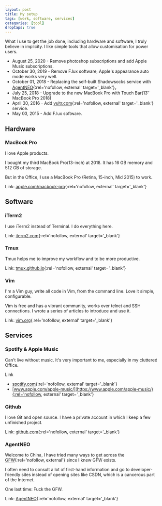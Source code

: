 ```yaml
---
layout: post
title: My setup
tags: [work, software, services]
categories: [tool]
dropCaps: true
---
```


What I use to get the job done, including hardware and software, I truly 
believe in implicity. I like simple tools that allow customisation for power 
users.

<!--more-->

- August 25, 2020 - Remove photoshop subscriptions and add Apple Music 
subscriptions.
- October 30, 2019 - Remove F.lux software, Apple's appearance auto mode works 
very well.
- October 01, 2018 - Replacing the self-built Shadowsocks service with [AgentNEO](https://agneo.co/?rc=9g4xa1hs){:rel='nofollow, external' target='_blank'}。
- July 25, 2018 - Upgrade to the new MacBook Pro with Touch 
Bar(13″ MacBook Pro 2018)
- April 30, 2016 - Add [vultr.com](//www.vultr.com/?ref=6916719){:rel='nofollow, external' target='_blank'} service.
- May 03, 2015 - Add F.lux software.

## Hardware

### MacBook Pro

I love Apple products.

I bought my third MacBook Pro(13-inch) at 2018. It has 16 GB memory and 512 GB of 
storage.

But in the Office, I use a MacBook Pro (Retina, 15-inch, Mid 2015) to work.

Link: [apple.com/macbook-pro](//www.apple.com/macbook-pro/){:rel='nofollow, external' target='_blank'}

## Software

### iTerm2

I use iTerm2 instead of Terminal. I do everything here.

Link: [iterm2.com](//iterm2.com){:rel='nofollow, external' target='_blank'}

### Tmux

Tmux helps me to improve my workflow and to be more productive.

Link: [tmux.github.io](//tmux.github.io){:rel='nofollow, external' target='_blank'}

### Vim

I'm a Vim guy, write all code in Vim, from the command line. Love it simple, 
configurable.

Vim is free and has a vibrant community, works over telnet and SSH connections.
I wrote a series of articles to introduce and use it.

Link: [vim.org](//vim.org){:rel='nofollow, external' target='_blank'}

## Services

### Spotify & Apple Music

Can't live without music. It's very important to me, especially in my cluttered 
Office.

Link

- [spotify.com](//spotify.com){:rel='nofollow, external' target='_blank'}
- [www.apple.com/apple-music/](https://www.apple.com/apple-music/){:rel='nofollow, external' target='_blank'}

### Github

I love Git and open source. I have a private account in which I keep a few 
unfinished project.

Link: [github.com](//github.com){:rel='nofollow, external' target='_blank'}

### AgentNEO

Welcome to China, I have tried many ways to get across the [GFW](//en.wikipedia.org/wiki/Great_Firewall){:rel='nofollow, external'} since I knew GFW exists.

I often need to consult a lot of first-hand information and go to 
developer-friendly sites instead of opening sites like CSDN, which is a 
cancerous part of the Internet.

One last time: Fuck the GFW.

Link: [AgentNEO](https://agneo.co/?rc=9g4xa1hs){:rel='nofollow, external' target='_blank'}
